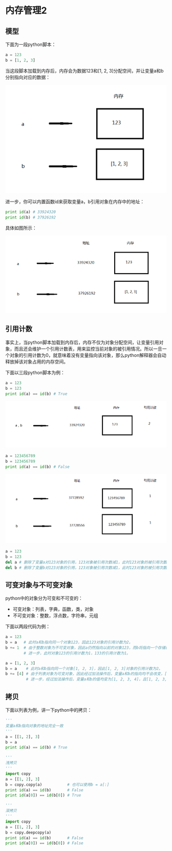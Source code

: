 # 内存管理2

## 模型

下面为一段python脚本：

```python
a = 123
b = [1, 2, 3]
```

当这段脚本加载到内存后，内存会为数据123和[1, 2, 3]分配空间，并让变量a和b分别指向对应的数据：

![1](https://github.com/im-iron-man/python-gramma/blob/master/image/1.png)

进一步，你可以内置函数id来获取变量a，b引用对象在内存中的地址：

```python
print id(a) # 33924320
print id(b) # 37926192
```

具体如图所示：

![1](https://github.com/im-iron-man/python-gramma/blob/master/image/2.png)

## 引用计数

事实上，当python脚本加载到内存后，内存不仅为对象分配空间，让变量引用对象，而且还会维护一个引用计数表，用来监控当前对象的被引用情况。所以一旦一个对象的引用计数为0，就意味着没有变量指向该对象，那么python解释器会自动释放掉该对象占用的内存空间。

下面以三段python脚本为例：

```python
a = 123
b = 123
print id(a) == id(b) # True
```

![1](https://github.com/im-iron-man/python-gramma/blob/master/image/3.png)

```python
a = 123456789
b = 123456789
print id(a) == id(b) # False
```

![1](https://github.com/im-iron-man/python-gramma/blob/master/image/4.png)

```python
a = 123
b = 123
del a # 删除了变量a对123对象的引用，123对象被引用次数减1，此时123对象的被引用次数为1。
del b # 删除了变量b对123对象的引用，123对象被引用次数减1，此时123对象的被引用次数为0。因此123对象占用的内存被释放。
```

## 可变对象与不可变对象

python中的对象分为可变和不可变的：

- 可变对象：列表，字典，函数，类，对象
- 不可变对象：整数，浮点数，字符串，元组

下面以两段代码为例：

```python
a = 123
b = a   # 此时a和b指向同一个对象123，因此123对象的引用计数为2。
b += 1  # 由于整数对象为不可变对象，因此a仍然指向以前的对象123，而b将指向一个存储在内存新开辟的空间中的对象133。
        # 进一步，此时对象123的引用计数为1，133的引用计数为1。
```

```python
a = [1, 2, 3]
b = a    # 此时a和b指向同一个对象[1, 2, 3]，因此[1, 2, 3]对象的引用计数为2。
b += [4] # 由于列表对象为可变对象，因此经过加法操作后，变量a和b的指向均不会改变，[1, 2, 3]对象的地址也不会改变。
         # 进一步，经过加法操作后，变量a和b的值均变为[1, 2, 3, 4]，且[1, 2, 3, 4]对象的引用计数为2。
```

## 拷贝

下面以列表为例，讲一下python中的拷贝：

```python
'''
变量a和b指向对象的地址完全一致
'''
a = [[1, 2], 3]
b = a
print id(a) == id(b) # True
```

```python
'''
浅拷贝
'''
import copy
a = [[1, 2], 3]
b = copy.copy(a)           # 也可以使用b = a[:]
print id(a) == id(b)       # False
print id(a[0]) == id(b[0]) # True
```

```python
'''
深拷贝
'''
import copy
a = [[1, 2], 3]
b = copy.deepcopy(a)
print id(a) == id(b)       # False
print id(a[0]) == id(b[0]) # False
```